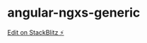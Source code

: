 # angular-ngxs-generic

[Edit on StackBlitz ⚡️](https://stackblitz.com/edit/angular-ngxs-template-rduusj)